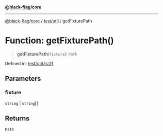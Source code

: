 [**@black-flag/core**](../../../README.md)

***

[@black-flag/core](../../../README.md) / [test/util](../README.md) / getFixturePath

# Function: getFixturePath()

> **getFixturePath**(`fixture`): `Path`

Defined in: [test/util.ts:21](https://github.com/Xunnamius/black-flag/blob/d6004b46e3ac5a451e4e0f05bf5c8726ce157ac9/test/util.ts#L21)

## Parameters

### fixture

`string` | `string`[]

## Returns

`Path`
